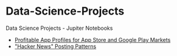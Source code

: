 # Data-Science-Projects
Data Science Projects - Jupiter Notebooks 


* [Profitable App Profiles for App Store and Google Play Markets](https://github.com/Deepmanyu/Data-Science-Projects/blob/master/Profitable%20App%20Profiles%20for%20App%20Store%20and%20Google%20Play%20Markets.ipynb)
* ["Hacker News" Posting Patterns](https://github.com/Deepmanyu/Data-Science-Projects/blob/master/Hacker%20News%20Posting%20Patterns.ipynb)


